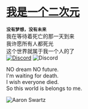 # [ 我是一个二次元](https://zh.m.wikipedia.org/zh-hans/ACG)
__`没有梦想，没有未来`__<br>
我在等待着死亡的那一天到来<br>
我许愿所有人都死光<br>
这个世界就属于我一个人的了<br>
[![Discord](https://img.shields.io/badge/Discord-失败者REMAKE联盟-%235865F2?style=flat-square&logo=discord)](https://discord.gg/Sa2K5AuFg8) ![Discord](https://img.shields.io/discord/1008361485984071781?label=%20&style=plastic) <br>

NO dream  NO future.<br>
I'm waiting for death.<br>
I wish everyone died.<br>
So this world is belongs to me.


![Aaron Swartz](https://github.com/Raze9/Raze9/raw/main/Konachan.com%20-%20287358%20bed%20blonde_hair%20blue_eyes%20blush%20bow%20bra%20breasts%20kantoku%20open_shirt%20original%20panties%20ponytail%20scan%20school_uniform%20skirt%20skirt_lift%20underwear%20wristwear.png)

